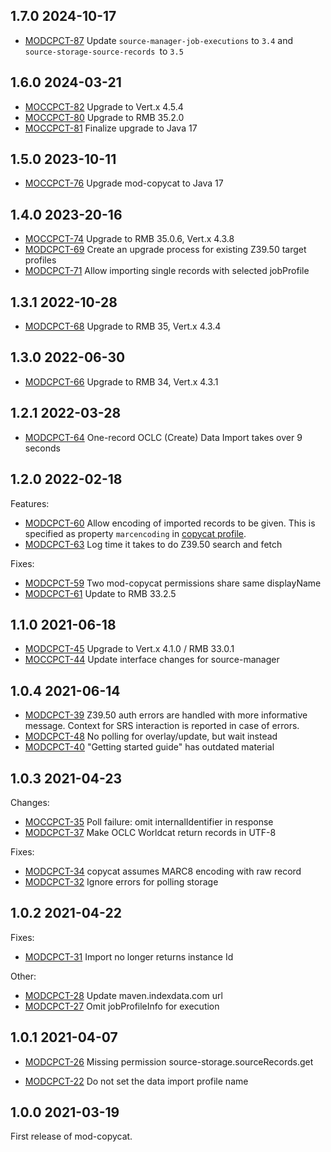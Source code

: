 ## 1.7.0 2024-10-17

* [MODCPCT-87](https://folio-org.atlassian.net/browse/MODCPCT-87) Update `source-manager-job-executions` to `3.4` and `source-storage-source-records `to `3.5`

## 1.6.0 2024-03-21

* [MOCCPCT-82](https://issues.folio.org/browse/MOCCPCT-82) Upgrade to Vert.x 4.5.4
* [MOCCPCT-80](https://issues.folio.org/browse/MOCCPCT-80) Upgrade to RMB 35.2.0
* [MOCCPCT-81](https://issues.folio.org/browse/MOCCPCT-81) Finalize upgrade to Java 17

## 1.5.0 2023-10-11

* [MOCCPCT-76](https://issues.folio.org/browse/MOCCPCT-76) Upgrade mod-copycat to Java 17

## 1.4.0 2023-20-16

 * [MOCCPCT-74](https://issues.folio.org/browse/MOCCPCT-74) Upgrade to RMB 35.0.6, Vert.x 4.3.8
 * [MODCPCT-69](https://issues.folio.org/browse/MODCPCT-69) Create an upgrade process for existing Z39.50 target profiles
 * [MODCPCT-71](https://issues.folio.org/browse/MODCPCT-71) Allow importing single records with selected jobProfile

## 1.3.1 2022-10-28

 * [MODCPCT-68](https://issues.folio.org/browse/MODCPCT-68) Upgrade to RMB 35, Vert.x 4.3.4

## 1.3.0 2022-06-30

 * [MODCPCT-66](https://issues.folio.org/brose/MODCPCT-66) Upgrade to RMB 34, Vert.x 4.3.1

## 1.2.1 2022-03-28

 * [MODCPCT-64](https://issues.folio.org/browse/MODCPCT-64) One-record OCLC (Create) Data Import takes over 9 seconds

## 1.2.0 2022-02-18

Features:

 * [MODCPCT-60](https://issues.folio.org/browse/MODCPCT-60) Allow encoding of imported records to be given.
This is specified as property `marcencoding` in [copycat profile](ramls/copycatprofile.json).
 * [MODCPCT-63](https://issues.folio.org/browse/MODCPCT-63) Log time it takes to do Z39.50 search and fetch

Fixes:

 * [MODCPCT-59](https://issues.folio.org/browse/MODCPCT-59) Two mod-copycat permissions share same displayName
 * [MODCPCT-61](https://issues.folio.org/browse/MODCPCT-61) Update to RMB 33.2.5

## 1.1.0 2021-06-18

 * [MODCPCT-45](https://issues.folio.org/browse/MODCPCT-45) Upgrade to Vert.x 4.1.0 / RMB 33.0.1
 * [MOCCPCT-44](https://issues.folio.org/browse/MOCCPCT-44) Update interface changes for source-manager

## 1.0.4 2021-06-14

 * [MODCPCT-39](https://issues.folio.org/browse/MODCPCT-39) Z39.50 auth errors are handled with more informative message.
   Context for SRS interaction is reported in case of errors.
 * [MODCPCT-48](https://issues.folio.org/browse/MODCPCT-48) No polling for overlay/update, but wait instead
 * [MODCPCT-40](https://issues.folio.org/browse/MODCPCT-40) "Getting started guide" has outdated material

## 1.0.3 2021-04-23

Changes:

 * [MOCCPCT-35](https://issues.folio.org/browse/MOCCPCT-35) Poll failure: omit internalIdentifier in response
 * [MODCPCT-37](https://issues.folio.org/browse/MODCPCT-37) Make OCLC Worldcat return records in UTF-8

Fixes:

 * [MODCPCT-34](https://issues.folio.org/browse/MODCPCT-34) copycat assumes MARC8 encoding with raw record
 * [MODCPCT-32](https://issues.folio.org/browse/MODCPCT-32) Ignore errors for polling storage

## 1.0.2 2021-04-22

Fixes:

 * [MODCPCT-31](https://issues.folio.org/browse/MODCPCT-31) Import no longer returns instance Id

Other:

 * [MODCPCT-28](https://issues.folio.org/browse/MODCPCT-28) Update maven.indexdata.com url
 * [MODCPCT-27](https://issues.folio.org/browse/MODCPCT-27) Omit jobProfileInfo for execution

## 1.0.1 2021-04-07

 * [MODCPCT-26](https://issues.folio.org/browse/MODCPCT-26) Missing permission source-storage.sourceRecords.get

 * [MODCPCT-22](https://issues.folio.org/browse/MODCPCT-22) Do not set the data import profile name

## 1.0.0 2021-03-19

First release of mod-copycat.


